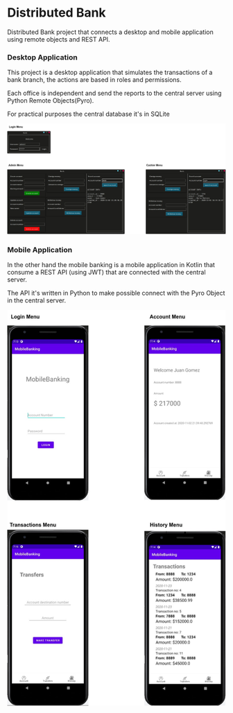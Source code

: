 # Distributed Bank
Distributed Bank project that connects a desktop and mobile application using remote objects and REST API.

### Desktop Application
This project is a desktop application that simulates the transactions of a bank branch, the actions are based in roles and permissions. 

Each office is independent and send the reports to the central server using Python Remote Objects(Pyro).

For practical purposes the central database it's in SQLite 

![Desktop Screenshot](./screenshots/desktop_screenshot.jpg)

### Mobile Application
In the other hand the mobile banking is a mobile application in Kotlin that consume a REST API (using JWT) that are connected with the central server.
 
The API it's written in Python to make possible connect with the Pyro Object in the central server.

![Mobile Screenshot](./screenshots/mobile_screenshot.jpg)